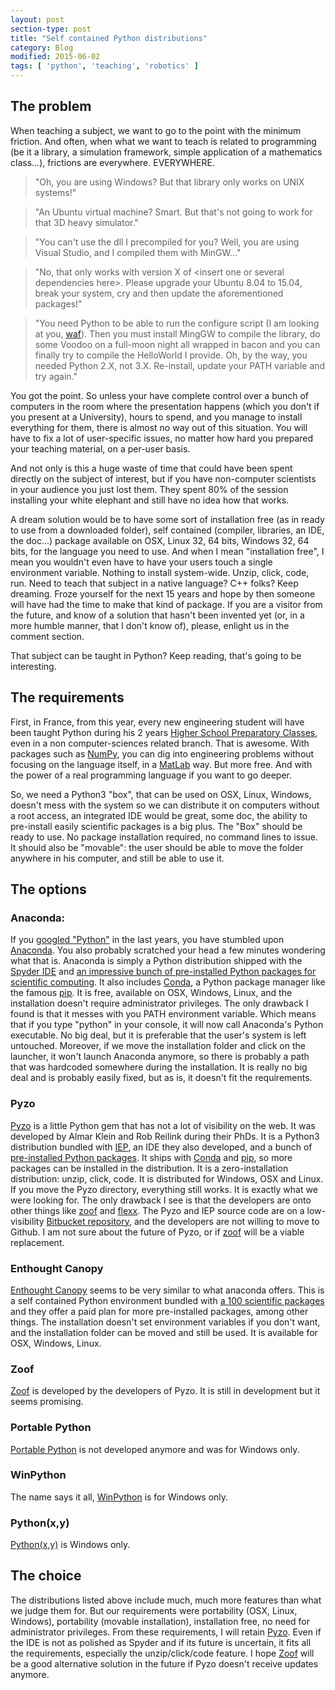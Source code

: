 ```yaml
---
layout: post
section-type: post
title: "Self contained Python distributions"
category: Blog
modified: 2015-06-02
tags: [ 'python', 'teaching', 'robotics' ]
---
```


## The problem

When teaching a subject, we want to go to the point with the minimum friction. And often, when what we want to teach is related to programming (be it a library, a simulation framework, simple application of a mathematics class...), frictions are everywhere. EVERYWHERE.

> "Oh, you are using Windows? But that library only works on UNIX systems!"

> "An Ubuntu virtual machine? Smart. But that's not going to work for that 3D heavy simulator."

> "You can't use the dll I precompiled for you? Well, you are using Visual Studio, and I compiled them with MinGW..."

> "No, that only works with version X of \<insert one or several dependencies here\>. Please upgrade your Ubuntu 8.04 to 15.04, break your system, cry and then update the aforementioned packages!"

> "You need Python to be able to run the configure script (I am looking at you, [waf](https://waf.io)). Then you must install MingGW to compile the library, do some Voodoo on a full-moon night all wrapped in bacon and you can finally try to compile the HelloWorld I provide. Oh, by the way, you needed Python 2.X, not 3.X. Re-install, update your PATH variable and try again."

You got the point. So unless your have complete control over a bunch of computers in the room where the presentation happens (which you don't if you present at a University), hours to spend, and you manage to install everything for them, there is almost no way out of this situation. You will have to fix a lot of user-specific issues, no matter how hard you prepared your teaching material, on a per-user basis.

And not only is this a huge waste of time that could have been spent directly on the subject of interest, but if you have non-computer scientists in your audience you just lost them. They spent 80% of the session installing your white elephant and still have no idea how that works.

A dream solution would be to have some sort of installation free (as in ready to use from a downloaded folder), self contained (compiler, libraries, an IDE, the doc...) package available on OSX, Linux 32, 64 bits, Windows 32, 64 bits, for the language you need to use.
And when I mean "installation free", I mean you wouldn't even have to have your users touch a single environment variable. Nothing to install system-wide. Unzip, click, code, run.
Need to teach that subject in a native language? C++ folks? Keep dreaming. Froze yourself for the next 15 years and hope by then someone will have had the time to make that kind of package. If you are a visitor from the future, and know of a solution that hasn't been invented yet (or, in a more humble manner, that I don't know of), please, enlight us in the comment section.

That subject can be taught in Python? Keep reading, that's going to be interesting.

## The requirements
First, in France, from this year, every new engineering student will have been taught Python during his 2 years [Higher School Preparatory Classes](http://en.wikipedia.org/wiki/Classe_préparatoire_aux_grandes_écoles), even in a non computer-sciences related branch. That is awesome.
With packages such as [NumPy](http://www.numpy.org), you can dig into engineering problems without focusing on the language itself, in a [MatLab](http://www.scipy.org/NumPy_for_Matlab_Users) way. But more free. And with the power of a real programming language if you want to go deeper.

So, we need a Python3 "box", that can be used on OSX, Linux, Windows, doesn't mess with the system so we can distribute it on computers without a root access, an integrated IDE would be great, some doc, the ability to pre-install easily scientific packages is a big plus.
The "Box" should be ready to use. No package installation required, no command lines to issue. It should also be "movable": the user should be able to move the folder anywhere in his computer, and still be able to use it.

## The options

### Anaconda:
If you [googled "Python"](https://www.google.com/?q=python) in the last years, you have stumbled upon [Anaconda](https://www.continuum.io/why-anaconda). You also probably scratched your head a few minutes wondering what that is. Anaconda is simply a Python distribution shipped with the [Spyder IDE](http://pythonhosted.org/spyder/) and [an impressive bunch of pre-installed Python packages for scientific computing](http://docs.continuum.io/anaconda/pkg-docs). It also includes [Conda](http://conda.pydata.org/docs/), a Python package manager like the famous [pip](https://pip.pypa.io/en/stable/). It is free, available on OSX, Windows, Linux, and the installation doesn't require administrator privileges. The only drawback I found is that it messes with you PATH environment variable. Which means that if you type "python" in your console, it will now call Anaconda's Python executable. No big deal, but it is preferable that the user's system is left untouched. Moreover, if we move the installation folder and click on the launcher, it won't launch Anaconda anymore, so there is probably a path that was hardcoded somewhere during the installation. It is really no big deal and is probably easily fixed, but as is, it doesn't fit the requirements.

### Pyzo
[Pyzo](http://www.pyzo.org) is a little Python gem that has not a lot of visibility on the web. It was developed by Almar Klein and Rob Reilink during their PhDs. It is a Python3 distribution bundled with [IEP](http://www.iep-project.org), an IDE they also developed, and a bunch of [pre-installed Python packages](http://www.pyzo.org/packages.html#packages). It ships with [Conda](http://conda.pydata.org/docs/) and [pip](https://pip.pypa.io/en/stable/), so more packages can be installed in the distribution. It is a zero-installation distribution: unzip, click, code. It is distributed for Windows, OSX and Linux. If you move the Pyzo directory, everything still works. It is exactly what we were looking for.
The only drawback I see is that the developers are onto other things like [zoof](http://zoof.io) and [flexx](https://flexx.readthedocs.org/en/latest/). The Pyzo and IEP source code are on a low-visibility [Bitbucket repository](https://bitbucket.org/pyzo/), and the developers are not willing to move to Github. I am not sure about the future of Pyzo, or if [zoof](http://zoof.io) will be a viable replacement.

### Enthought Canopy
[Enthought Canopy](https://www.enthought.com/products/canopy/) seems to be very similar to what anaconda offers. This is a self contained Python environment bundled with [a 100 scientific packages](https://www.enthought.com/products/canopy/package-index/) and they offer a paid plan for more pre-installed packages, among other things.
The installation doesn't set environment variables if you don't want, and the installation folder can be moved and still be used. It is available for OSX, Windows, Linux.

### Zoof
[Zoof](http://zoof.io) is developed by the developers of Pyzo. It is still in development but it seems promising.

### Portable Python
[Portable Python](http://portablepython.com) is not developed anymore and was for Windows only.

### WinPython
The name says it all, [WinPython](http://winpython.github.io/) is for Windows only.

### Python(x,y)
[Python(x,y)](http://python-xy.github.io) is Windows only.

## The choice
The distributions listed above include much, much more features than what we judge them for. But our requirements were portability (OSX, Linux, Windows), portability (movable installation), installation free, no need for administrator privileges.
From these requirements, I will retain [Pyzo](http://www.pyzo.org). Even if the IDE is not as polished as Spyder and if its future is uncertain, it fits all the requirements, especially the unzip/click/code feature. I hope [Zoof](http://zoof.io) will be a good alternative solution in the future if Pyzo doesn't receive updates anymore.
